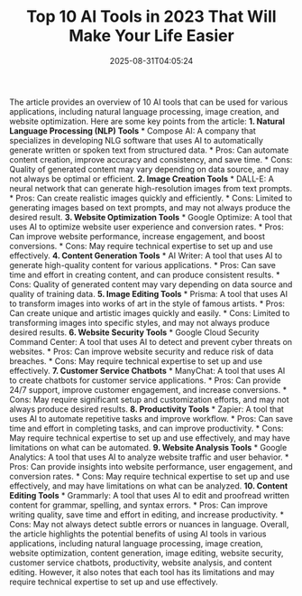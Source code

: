 ﻿---
title: "Top 10 AI Tools in 2023 That Will Make Your Life Easier"
date: "2025-08-31T04:05:24"
category: "Markets"
summary: ""
slug: "top 10 ai tools in 2023 that will make your life easier"
source_urls:
  - "https://techncruncher.blogspot.com/2023/01/top-10-ai-tools-in-2023-that-will-make.html"
seo:
  title: "Top 10 AI Tools in 2023 That Will Make Your Life Easier | Hash n Hedge"
  description: ""
  keywords: ["news", "markets", "brief"]
---
The article provides an overview of 10 AI tools that can be used for various applications, including natural language processing, image creation, and website optimization. Here are some key points from the article:  **1. Natural Language Processing (NLP) Tools**  * Compose AI: A company that specializes in developing NLG software that uses AI to automatically generate written or spoken text from structured data. * Pros: Can automate content creation, improve accuracy and consistency, and save time. * Cons: Quality of generated content may vary depending on data source, and may not always be optimal or efficient.  **2. Image Creation Tools**  * DALL-E: A neural network that can generate high-resolution images from text prompts. * Pros: Can create realistic images quickly and efficiently. * Cons: Limited to generating images based on text prompts, and may not always produce the desired result.  **3. Website Optimization Tools**  * Google Optimize: A tool that uses AI to optimize website user experience and conversion rates. * Pros: Can improve website performance, increase engagement, and boost conversions. * Cons: May require technical expertise to set up and use effectively.  **4. Content Generation Tools**  * AI Writer: A tool that uses AI to generate high-quality content for various applications. * Pros: Can save time and effort in creating content, and can produce consistent results. * Cons: Quality of generated content may vary depending on data source and quality of training data.  **5. Image Editing Tools**  * Prisma: A tool that uses AI to transform images into works of art in the style of famous artists. * Pros: Can create unique and artistic images quickly and easily. * Cons: Limited to transforming images into specific styles, and may not always produce desired results.  **6. Website Security Tools**  * Google Cloud Security Command Center: A tool that uses AI to detect and prevent cyber threats on websites. * Pros: Can improve website security and reduce risk of data breaches. * Cons: May require technical expertise to set up and use effectively.  **7. Customer Service Chatbots**  * ManyChat: A tool that uses AI to create chatbots for customer service applications. * Pros: Can provide 24/7 support, improve customer engagement, and increase conversions. * Cons: May require significant setup and customization efforts, and may not always produce desired results.  **8. Productivity Tools**  * Zapier: A tool that uses AI to automate repetitive tasks and improve workflow. * Pros: Can save time and effort in completing tasks, and can improve productivity. * Cons: May require technical expertise to set up and use effectively, and may have limitations on what can be automated.  **9. Website Analysis Tools**  * Google Analytics: A tool that uses AI to analyze website traffic and user behavior. * Pros: Can provide insights into website performance, user engagement, and conversion rates. * Cons: May require technical expertise to set up and use effectively, and may have limitations on what can be analyzed.  **10. Content Editing Tools**  * Grammarly: A tool that uses AI to edit and proofread written content for grammar, spelling, and syntax errors. * Pros: Can improve writing quality, save time and effort in editing, and increase productivity. * Cons: May not always detect subtle errors or nuances in language.  Overall, the article highlights the potential benefits of using AI tools in various applications, including natural language processing, image creation, website optimization, content generation, image editing, website security, customer service chatbots, productivity, website analysis, and content editing. However, it also notes that each tool has its limitations and may require technical expertise to set up and use effectively. 

